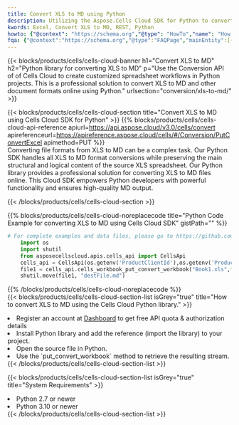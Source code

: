```yaml
---
title: Convert XLS to MD using Python 
description: Utilizing the Aspose.Cells Cloud SDK for Python to convert a XLS format file to a MD format file. 
kwords: Excel, Convert XLS to MD, REST, Python
howto: {"@context": "https://schema.org","@type": "HowTo","name": "How to convert XLS to MD using the Cells Cloud Python library.","description": "How to convert XLS to MD using the Cells Cloud Python library.","image": {"@type": "ImageObject"},"url": "/python/conversion/xls-to-md/","step": [{ "@type": "HowToStep","name": "How to convert XLS to MD using the Cells Cloud Python library. step 1", "image": {"@type": "ImageObject",},"url": "/python/conversion/xls-to-md/","text": "Register an account at <a href='https://dashboard.aspose.cloud/'>Dashboard</a> to get free API quota & authorization details",},{ "@type": "HowToStep","name": "How to convert XLS to MD using the Cells Cloud Python library. step 1", "image": {"@type": "ImageObject",},"url": "/python/conversion/xls-to-md/","text": "Install Python library and add the reference (import the library) to your project.",},{ "@type": "HowToStep","name": "How to convert XLS to MD using the Cells Cloud Python library. step 1", "image": {"@type": "ImageObject",},"url": "/python/conversion/xls-to-md/","text": "Open the source file in Python.",},{ "@type": "HowToStep","name": "How to convert XLS to MD using the Cells Cloud Python library. step 1", "image": {"@type": "ImageObject",},"url": "/python/conversion/xls-to-md/","text": "Use the `put_convert_workbook` method to retrieve the resulting stream.",}, ],"supply": {"@type": "HowToSupply","name": "document"},"tool": [{"@type": "HowToTool","name": "PyCharm, Visual Studio Code, Sublime, Eclipse"},{"@type": "HowToTool","name": "Aspose Cells"}],"totalTime": "PT6M"}
fqa: {"@context":"https://schema.org","@type":"FAQPage","mainEntity":[{"@type":"Question","name":"Why convert file formats in C# using REST API?","acceptedAnswer":{"@type":"Answer","text":"Documents are encoded in many ways, and some files may be incompatible with the software you use. To open and read such files, just convert them to appropriate file formats.<br/><ol><li>Install .NET SDK and add the reference (import the library) to your project.</li><li>Open the source file in C# using REST API.</li><li>Call the PutConvertWorkbookRequest() method, passing an output filename with required extension.</li><li>Get the result of conversion as a separate file.</li></ol>"}},{"@type":"Question","name":"What file formats can I convert with your C# library?","acceptedAnswer":{"@type":"Answer","text":"We support a variety of file formats for conversion using .NET library, including XLSX, Excel, xls , PDF, CSV, HTML, Markdown, XML, PNG, JPG, TIFF, Json, TXT and many more."}},{"@type":"Question","name":"What is the maximum allowed file size for conversion using this .NET library?","acceptedAnswer":{"@type":"Answer","text":"There are no file size limits for format conversions using .NET library."}}]}
---
```



{{< blocks/products/cells/cells-cloud-banner h1="Convert XLS to MD" h2="Python library for converting XLS to MD" p="Use the Conversion API of of Cells Cloud to create customized spreadsheet workflows in Python projects. This is a professional solution to convert XLS to MD and other document formats online using Python." urlsection="conversion/xls-to-md/" >}}

{{< blocks/products/cells/cells-cloud-section  title="Convert XLS to MD using Cells Cloud SDK for Python" >}}
{{% blocks/products/cells/cells-cloud-api-reference  apiurl=https://api.aspose.cloud/v3.0/cells/convert  apireferenceurl=https://apireference.aspose.cloud/cells/#/Conversion/PutConvertExcel  apimethod=PUT %}}
<br/>
Converting file formats from XLS to MD can be a complex task. Our Python SDK handles all XLS to MD format conversions while preserving the main structural and logical content of the source XLS spreadsheet. Our Python library provides a professional solution for converting XLS to MD files online. This Cloud SDK empowers Python developers with powerful functionality and ensures high-quality MD output.

{{< /blocks/products/cells/cells-cloud-section >}}

{{% blocks/products/cells/cells-cloud-noreplacecode title="Python Code Example for converting XLS to MD using Cells Cloud SDK" gistPath="" %}}
 
```python
# For complete examples and data files, please go to https://github.com/aspose-cells-cloud/aspose-cells-cloud-python/
    import os
    import shutil
    from asposecellscloud.apis.cells_api import CellsApi
    cells_api = CellsApi(os.getenv('ProductClientId'),os.getenv('ProductClientSecret'))
    file1 = cells_api.cells_workbook_put_convert_workbook("Book1.xls",format="md")
    shutil.move(file1, "destFile.md")     
```
 
{{% /blocks/products/cells/cells-cloud-noreplacecode  %}}
<br/>
{{< blocks/products/cells/cells-cloud-section-list isGrey="true"  title="How to convert XLS to MD using the Cells Cloud Python library." >}}
<li>Register an account at <a href="https://dashboard.aspose.cloud/">Dashboard</a> to get free API quota & authorization details</li>
<li>Install Python library and add the reference (import the library) to your project.</li>
<li>Open the source file in Python.</li>
<li>Use the `put_convert_workbook` method to retrieve the resulting stream.</li>
{{< /blocks/products/cells/cells-cloud-section-list >}}

{{< blocks/products/cells/cells-cloud-section-list isGrey="true"  title="System Requirements" >}}
<li>Python 2.7 or newer</li>
<li>Python 3.10 or newer</li>
{{< /blocks/products/cells/cells-cloud-section-list >}}
